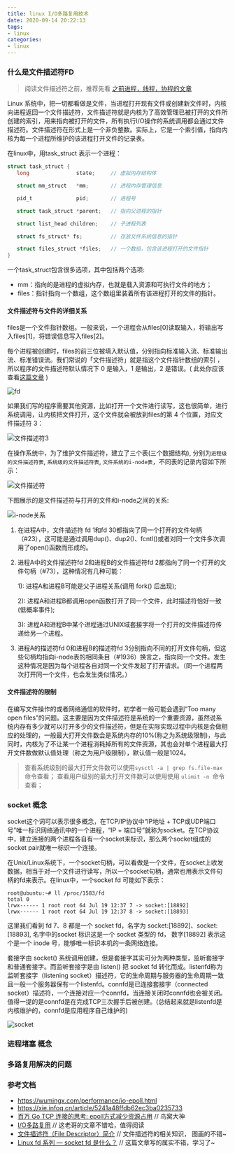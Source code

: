 ```yaml
---
title: linux I/O多路复用技术
date: 2020-09-14 20:22:13
tags:
- linux
categories:
- linux
---
```


### 什么是文件描述符FD

> 阅读文件描述符之前，推荐先看 [之前进程，线程，协程的文章](https://fafucoder.github.io/2021/03/06/linux-process/)

Linux 系统中，把一切都看做是文件，当进程打开现有文件或创建新文件时，内核向进程返回一个文件描述符，文件描述符就是内核为了高效管理已被打开的文件所创建的索引，用来指向被打开的文件，所有执行I/O操作的系统调用都会通过文件描述符。文件描述符在形式上是一个非负整数。实际上，它是一个索引值，指向内核为每一个进程所维护的该进程打开文件的记录表。

在linux中，用task_struct 表示一个进程：

```c
struct task_struct {
   long               state;     // 虚拟内存结构体

   struct mm_struct   *mm;       // 进程内存管理信息

   pid_t              pid;       // 进程号

   struct task_struct *parent;   // 指向父进程的指针

   struct list_head children;    // 子进程列表

   struct fs_struct* fs;         // 存放文件系统信息的指针

   struct files_struct *files;   // 一个数组，包含该进程打开的文件指针
}
```

一个task_struct包含很多选项，其中包括两个选项:

- mm：指向的是进程的虚拟内存，也就是载入资源和可执行文件的地方；
- files：指针指向一个数组，这个数组里装着所有该进程打开的文件的指针。

#### 文件描述符与文件的详细关系

files是一个文件指针数组。一般来说，一个进程会从files[0]读取输入，将输出写入files[1]，将错误信息写入files[2]。

每个进程被创建时，files的前三位被填入默认值，分别指向标准输入流、标准输出流、标准错误流。我们常说的「文件描述符」就是指这个文件指针数组的索引 ，所以程序的文件描述符默认情况下 0 是输入，1 是输出，2 是错误。( 此处你应该查看[这篇文章](https://fafucoder.github.io/2021/03/07/linux-std/) )

![fd](https://tva1.sinaimg.cn/large/008i3skNly1gwp4eurb76j319y0rwmzj.jpg)

如果我们写的程序需要其他资源，比如打开一个文件进行读写，这也很简单，进行系统调用，让内核把文件打开，这个文件就会被放到files的第 4 个位置，对应文件描述符 3：

![文件描述符3](https://tva1.sinaimg.cn/large/008i3skNly1gwp4dxupoej30u00gat9y.jpg)

在操作系统中，为了维护文件描述符，建立了三个表(三个数据结构), 分别为`进程级的文件描述符表`, `系统级的文件描述符表`, `文件系统的i-node表`，不同表的记录内容如下所示：

![文件描述符](https://tva1.sinaimg.cn/large/008i3skNly1gwp4phqrxcj30xu0gygnx.jpg)

下图展示的是文件描述符与打开的文件和i-node之间的关系:

![i-node关系](https://tva1.sinaimg.cn/large/008i3skNly1gwp4rcsj1bj314y0lg40p.jpg)

1. 在进程A中，文件描述符 fd 1和fd 30都指向了同一个打开的文件句柄（#23），这可能是通过调用dup()、dup2()、fcntl()或者对同一个文件多次调用了open()函数而形成的。

2. 进程A中的文件描述符fd 2和进程B的文件描述符fd 2都指向了同一个打开的文件句柄（#73），这种情况有几种可能：

   1): 进程A和进程B可能是父子进程关系(调用 fork() 后出现);

   2): 进程A和进程B都调用open函数打开了同一个文件，此时描述符恰好一致 (低概率事件);

   3): 进程A和进程B中某个进程通过UNIX域套接字将一个打开的文件描述符传递给另一个进程。

3. 进程A的描述符fd 0和进程B的描述符fd 3分别指向不同的打开文件句柄，但这些句柄均指向i-node表的相同条目（#1936）换言之，指向同一个文件。发生这种情况是因为每个进程各自对同一个文件发起了打开请求。（同一个进程两次打开同一个文件，也会发生类似情况。）

#### 文件描述符的限制

在编写文件操作的或者网络通信的软件时，初学者一般可能会遇到“Too many open files”的问题。这主要是因为文件描述符是系统的一个重要资源，虽然说系统内存有多少就可以打开多少的文件描述符，但是在实际实现过程中内核是会做相应的处理的，一般最大打开文件数会是系统内存的10%(称之为系统级限制)，与此同时，内核为了不让某一个进程消耗掉所有的文件资源，其也会对单个进程最大打开文件数做默认值处理（称之为用户级限制），默认值一般是1024。

> 查看系统级别的最大打开文件数可以使用`sysctl -a | grep fs.file-max`命令查看；
> 查看用户级别的最大打开文件数可以使用使用 `ulimit -n `命令查看；

### socket 概念

socket这个词可以表示很多概念，在TCP/IP协议中“IP地址 + TCP或UDP端口号”唯一标识网络通讯中的一个进程，“IP + 端口号”就称为socket。在TCP协议中，建立连接的两个进程各自有一个socket来标识，那么两个socket组成的socket pair就唯一标识一个连接。

在Unix/Linux系统下，一个socket句柄，可以看做是一个文件，在socket上收发数据，相当于对一个文件进行读写，所以一个socket句柄，通常也用表示文件句柄的fd来表示。在linux中，一个socket fd 可能如下表示：

```livescript
root@ubuntu:~# ll /proc/1583/fd  
total 0  
lrwx------ 1 root root 64 Jul 19 12:37 7 -> socket:[18892]  
lrwx------ 1 root root 64 Jul 19 12:37 8 -> socket:[18893] 
```

这里我们看到 fd 7、8 都是一个 socket fd，名字为 socket:[18892]、socket:[18893], 名字中的socket 标识这是一个 socket 类型的 fd， 数字[18892] 表示这个是一个 inode 号，能够唯一标识本机的一条网络连接。

套接字由 socket() 系统调用创建，但是套接字其实可分为两种类型，监听套接字和普通套接字。而监听套接字是由 listen() 把 socket fd 转化而成。listenfd称为监听套接字（listening socket）描述符，它的生命周期与服务器的生命周期一致且一般一个服务器保有一个listenfd。connfd是已连接套接字（connected socket）描述符，一个连接对应一个connfd，当连接关闭时connfd也会被关闭。值得一提的是connfd是在完成TCP三次握手后被创建。(总结起来就是listenfd是内核维护的，connfd是应用程序自己维护的)

![socket](https://tva1.sinaimg.cn/large/008i3skNly1gwp608bb6pj30u00uh0ub.jpg)

### 进程堵塞 概念

### 多路复用解决的问题

### 参考文档
- https://wumingx.com/performance/io-epoll.html
- https://xie.infoq.cn/article/5241a48ffdb62ec3ba0235733
- [百万 Go TCP 连接的思考: epoll方式减少资源占用](https://colobu.com/2019/02/23/1m-go-tcp-connection/)  // 鸟窝大神
- [I/O多路复用](https://nxw.name/2021/i-oduo-lu-fu-yong-f6ebd183)   // 这老哥的文章不错哈，值得阅读
- [文件描述符（File Descriptor）简介](https://segmentfault.com/a/1190000009724931)  // 文件描述符的相关知识， 图画的不错~
- [Linux fd 系列 — socket fd 是什么？](https://mp.weixin.qq.com/s/-Cntd83HR1TcSUvmoT5H7A) // 这篇文章写的属实不错，学习了~


